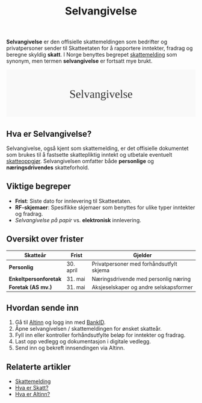 ﻿---
title: "Selvangivelse"
seoTitle: "Selvangivelse"
meta_description: '**Selvangivelse** er den offisielle skattemeldingen som bedrifter og privatpersoner sender til Skatteetaten for å rapportere inntekter, fradrag og beregne skyl...'
slug: selvangivelse
type: blog
layout: pages/single
---

**Selvangivelse** er den offisielle skattemeldingen som bedrifter og privatpersoner sender til Skatteetaten for å rapportere inntekter, fradrag og beregne skyldig **skatt**. I Norge benyttes begrepet [skattemelding](/blogs/regnskap/skattemelding "Skattemelding - Komplett Guide til Utfylling og Innlevering") som synonym, men termen **selvangivelse** er fortsatt mye brukt.

![Selvangivelse](selvangivelse-image.svg)

## Hva er Selvangivelse?

Selvangivelse, også kjent som skattemelding, er det offisielle dokumentet som brukes til å fastsette skattepliktig inntekt og utbetale eventuelt [skatteoppgjør](/blogs/regnskap/skatteoppgjor "Skatteoppgjør Guide: Prosess, Tidslinje og Viktige Frister"). Selvangivelsen omfatter både **personlige** og **næringsdrivendes** skatteforhold.

## Viktige begreper

* **Frist**: Siste dato for innlevering til Skatteetaten.
* **RF-skjemaer**: Spesifikke skjemaer som benyttes for ulike typer inntekter og fradrag.
* *Selvangivelse på papir* vs. **elektronisk** innlevering.

## Oversikt over frister

| Skatteår                | Frist      | Gjelder                                 |
|-------------------------|------------|-----------------------------------------|
| **Personlig**           | 30. april  | Privatpersoner med forhåndsutfylt skjema |
| **Enkeltpersonforetak** | 31. mai    | Næringsdrivende med personlig næring    |
| **Foretak (AS mv.)**    | 31. mai    | Aksjeselskaper og andre selskapsformer  |

## Hvordan sende inn

1. Gå til [Altinn](/blogs/regnskap/hva-er-altinn "Hva er Altinn? Digital Skatteportalen") og logg inn med [BankID](/blogs/regnskap/bankid "BankID - Sikker autentisering").
2. Åpne selvangivelsen / skattemeldingen for ønsket skatteår.
3. Fyll inn eller kontroller forhåndsutfylte beløp for inntekter og fradrag.
4. Last opp vedlegg og dokumentasjon i digitale vedlegg.
5. Send inn og bekreft innsendingen via Altinn.

## Relaterte artikler

* [Skattemelding](/blogs/regnskap/skattemelding "Skattemelding - Komplett Guide til Utfylling og Innlevering")
* [Hva er Skatt?](/blogs/regnskap/hva-er-skatt "Hva er Skatt? Komplett Guide til Bedriftsskatt, MVA og Skatteplanlegging")
* [Hva er Altinn?](/blogs/regnskap/hva-er-altinn "Hva er Altinn? Digital Skatteportalen")









